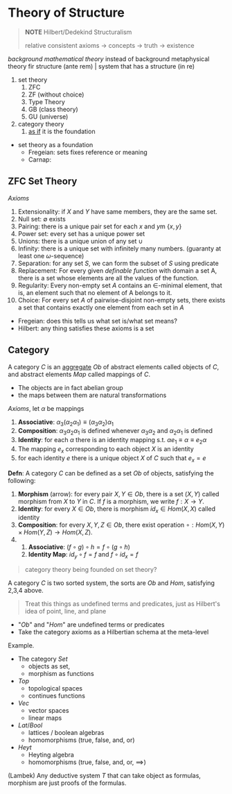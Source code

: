 # Theory of Structure

> **NOTE** Hilbert/Dedekind Structuralism
>  
> relative consistent axioms -> concepts -> truth -> existence

*background mathematical theory* instead of background metaphysical theory
fir structure (ante rem) | system that has a structure (in re)

1. set theory
   1. ZFC
   2. ZF (without choice)
   3. Type Theory
   4. GB (class theory)
   5. GU (universe)
2. category theory
   1. <u>as if</u> it is the foundation

* set theory as a foundation
  * Fregeian: sets fixes reference or meaning
  * Carnap: 

## ZFC Set Theory

*Axioms*
1. Extensionality: if $X$ and $Y$ have same members, they are the same set.
2. Null set: $\emptyset$ exists
3. Pairing: there is a unique pair set for each $x$ and $y$m $\{x, y\}$
4. Power set: every set has a unique power set
5. Unions: there is a unique union of any set $\cup$
6. Infinity: there is a unique set with infinitely many numbers. (guaranty at least one $\omega$-sequence)
7. Separation: for any set $S$, we can form the subset of $S$ using predicate
8. Replacement: For every given *definable function* with domain a set A, there is a set whose elements are all the values of the function.
9. Regularity: Every non-empty set $A$ contains an $\in$-minimal element, that is, an element such that no element of A belongs to it.
10. Choice:  For every set $A$ of pairwise-disjoint non-empty sets, there exists a set that contains exactly one element from each set in $A$

* Fregeian: does this tells us what set is/what set means?
* Hilbert: any thing satisfies these axioms is a set

## Category

A category $C$ is an <u>aggregate</u> $Ob$ of abstract elements called objects of $C$,
and abstract elements $Map$ called mappings of $C$.
* The objects are in fact abelian group
* the maps between them are natural transformations

*Axioms*, let $\alpha$ be mappings
1. **Associative**: $\alpha_3(\alpha_2\alpha_1) \equiv (\alpha_3\alpha_2)\alpha_1$
2. **Composition**: $\alpha_3\alpha_2\alpha_1$ is defined whenever $\alpha_3\alpha_2$ and $\alpha_2\alpha_1$ is defined
3. **Identity**: for each $\alpha$ there is an identity mapping s.t. $\alpha e_1 \equiv \alpha \equiv e_2\alpha$
4. The mapping $e_x$ corresponding to each object $X$ is an identity
5. for each identity $e$ there is a unique object $X$ of $C$ such that $e_x = e$

**Defn**:
A category $C$ can be defined as a set $Ob$ of objects,
satisfying the following:
1. **Morphism** (arrow): for every pair $X, Y \in Ob$, there is a set $(X, Y)$ called morphism from $X$ to $Y$ in $C$.
   If $f$ is a morphism, we write $f: X \rightarrow Y$.
2. **Identity**: for every $X \in Ob$, there is morphism $id_x \in Hom(X, X)$ called identity
3. **Composition**: for every $X,Y,Z \in Ob$, there exist operation $\circ: Hom(X, Y) \times Hom(Y, Z) \rightarrow Hom(X, Z)$.
4. 
   1. **Associative**: $(f \circ g) \circ h = f \circ (g \circ h)$
   2. **Identity Map**: $id_y \circ f = f$ and $f \circ id_x = f$

> category theory being founded on set theory?

A category $C$ is two sorted system, the sorts are $Ob$ and $Hom$, satisfying 2,3,4 above.

> Treat this things as undefined terms and predicates,
> just as Hilbert's idea of point, line, and plane

* "$Ob$" and "$Hom$" are undefined terms or predicates
* Take the category axioms as a Hilbertian schema at the meta-level

Example.
* The category $Set$
  * objects as set,
  * morphism as functions
* $Top$
  * topological spaces
  * continues functions
* $Vec$
  * vector spaces
  * linear maps
* $Lat/Bool$
  * lattices / boolean algebras
  * homomorphisms (true, false, and, or)
* $Heyt$
  * Heyting algebra
  * homomorphisms (true, false, and, or, $\implies$)

(Lambek) Any deductive system $T$ that can take object as formulas,
morphism are just proofs of the formulas.